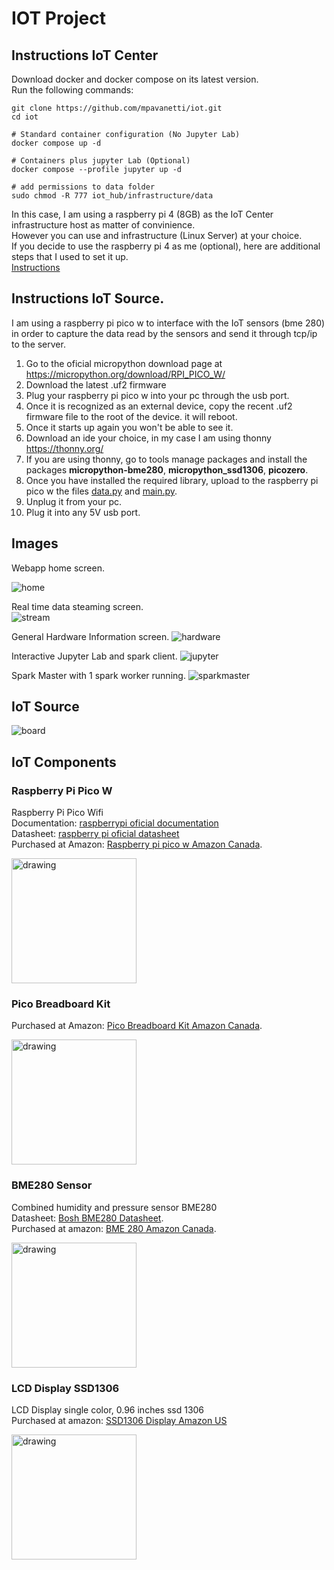 # IOT Project


## Instructions IoT Center
Download docker and docker compose on its latest version.  
Run the following commands:
```
git clone https://github.com/mpavanetti/iot.git
cd iot

# Standard container configuration (No Jupyter Lab)
docker compose up -d 

# Containers plus jupyter Lab (Optional)
docker compose --profile jupyter up -d

# add permissions to data folder
sudo chmod -R 777 iot_hub/infrastructure/data
```

In this case, I am using a raspberry pi 4 (8GB) as the IoT Center infrastructure host as matter of convinience.  
However you can use and infrastructure (Linux Server) at your choice.  
If you decide to use the raspberry pi 4 as me (optional), here are additional steps that I used to set it up.  
[Instructions](iot_hub/infrastructure/README.md)  
  
  
## Instructions IoT Source.
I am using a raspberry pi pico w to interface with the IoT sensors (bme 280) in order to capture the data read by the sensors and send it through tcp/ip to the server.  
1. Go to the oficial micropython download page at https://micropython.org/download/RPI_PICO_W/ 
2. Download the latest .uf2 firmware
3. Plug your raspberry pi pico w into your pc through the usb port.
4. Once it is recognized as an external device, copy the recent .uf2 firmware file to the root of the device. it will reboot.
5. Once it starts up again you won't be able to see it.
6. Download an ide your choice, in my case I am using thonny https://thonny.org/ 
7. If you are using thonny, go to tools manage packages and install the packages **micropython-bme280**, **micropython_ssd1306**, **picozero**.
8. Once you have installed the required library, upload to the raspberry pi pico w the files [data.py](iot_source/picow/data.py) and [main.py](iot_source/picow/main.py).
9. Unplug it from your pc.
10. Plug it into any 5V usb port.


## Images
Webapp home screen.  

![home](img/home.jpg)  
  
Real time data steaming screen.  
![stream](img/streaming.png)  
  
General Hardware Information screen.
![hardware](img/hardware.jpg)  
  
Interactive Jupyter Lab and spark client.
![jupyter](img/jupyter.jpg)  

Spark Master with 1 spark worker running.
![sparkmaster](img/sparkmaster.jpg)  

  
## IoT Source
![board](img/board.jpg)

## IoT Components

### Raspberry Pi Pico W
Raspberry Pi Pico Wifi  
Documentation: [raspberrypi oficial documentation](https://www.raspberrypi.com/documentation/microcontrollers/raspberry-pi-pico.html)  
Datasheet:  [raspberry pi oficial datasheet](https://datasheets.raspberrypi.com/picow/pico-w-datasheet.pdf?_gl=1*ciizzx*_ga*MjA3MTMyNTAyOC4xNjkzMTk2Njg0*_ga_22FD70LWDS*MTY5MzE5NjY4NC4xLjAuMTY5MzE5NjY4NC4wLjAuMA..)  
Purchased at Amazon: [Raspberry pi pico w Amazon Canada](https://www.amazon.ca/Freenove-Raspberry-Compatible-Pre-Soldered-Development/dp/B0BJ1PGZCX/ref=sr_1_2_sspa?crid=1A6CTHIL4FI77&keywords=raspberry%2Bpi%2Bpico%2Bw&qid=1693196600&sprefix=raspberry%2Bpi%2Bpico%2Bw%2Caps%2C140&sr=8-2-spons&sp_csd=d2lkZ2V0TmFtZT1zcF9hdGY&th=1).  

<img src="img/picow.jpg" alt="drawing" width="200"/>  
  

### Pico Breadboard Kit
Purchased at Amazon: [Pico Breadboard Kit Amazon Canada](https://www.amazon.ca/Freenove-Raspberry-Compatible-Pre-Soldered-Development/dp/B0BJ1PGZCX/ref=sr_1_2_sspa?crid=1A6CTHIL4FI77&keywords=raspberry%2Bpi%2Bpico%2Bw&qid=1693196600&sprefix=raspberry%2Bpi%2Bpico%2Bw%2Caps%2C140&sr=8-2-spons&sp_csd=d2lkZ2V0TmFtZT1zcF9hdGY&th=1).  

<img src="img/breadboard.jpg" alt="drawing" width="200"/>  

### BME280 Sensor
Combined humidity and pressure sensor BME280  
Datasheet: [Bosh BME280 Datasheet](https://www.bosch-sensortec.com/media/boschsensortec/downloads/datasheets/bst-bme280-ds002.pdf).  
Purchased at amazon: [BME 280 Amazon Canada](https://www.amazon.ca/Pre-Soldered-Atmospheric-Temperature-GY-BME280-3-3-MicroControllers/dp/B0BQFV883T/ref=sr_1_3?crid=1L7XEC6ZMGO0J&keywords=bme+280&qid=1693195924&sprefix=bme+280%2Caps%2C113&sr=8-3). 

<img src="img/bme280.jpg" alt="drawing" width="200"/>
  

### LCD Display SSD1306
LCD Display single color, 0.96 inches ssd 1306  
Purchased at amazon: [SSD1306 Display Amazon US](https://www.amazon.com/dp/B06XRBYJR8?ref=ppx_yo2ov_dt_b_product_details&th=1)

<img src="img/ssd1306.jpg" alt="drawing" width="200"/>